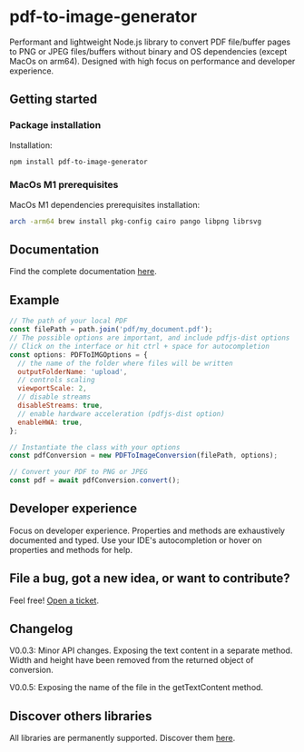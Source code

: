 # pdf-to-image-generator

Performant and lightweight Node.js library to convert PDF file/buffer pages to PNG or JPEG files/buffers without binary and OS dependencies (except MacOs on arm64). Designed with high focus on performance and developer experience.

## Getting started

### Package installation

Installation:

```sh
npm install pdf-to-image-generator
```

### MacOs M1 prerequisites

MacOs M1 dependencies prerequisites installation:

```bash
arch -arm64 brew install pkg-config cairo pango libpng librsvg
```

## Documentation

Find the complete documentation [here](https://greenflag31.github.io/pdf-to-image-generator/).

## Example

```javascript
// The path of your local PDF
const filePath = path.join('pdf/my_document.pdf');
// The possible options are important, and include pdfjs-dist options
// Click on the interface or hit ctrl + space for autocompletion
const options: PDFToIMGOptions = {
  // the name of the folder where files will be written
  outputFolderName: 'upload',
  // controls scaling
  viewportScale: 2,
  // disable streams
  disableStreams: true,
  // enable hardware acceleration (pdfjs-dist option)
  enableHWA: true,
};

// Instantiate the class with your options
const pdfConversion = new PDFToImageConversion(filePath, options);

// Convert your PDF to PNG or JPEG
const pdf = await pdfConversion.convert();
```

## Developer experience

Focus on developer experience. Properties and methods are exhaustively documented and typed. Use your IDE's autocompletion or hover on properties and methods for help.

## File a bug, got a new idea, or want to contribute?

Feel free! [Open a ticket](https://github.com/GreenFlag31/pdf-to-image-generator/issues).

## Changelog

V0.0.3: Minor API changes. Exposing the text content in a separate method. Width and height have been removed from the returned object of conversion.

V0.0.5: Exposing the name of the file in the getTextContent method.

## Discover others libraries

All libraries are permanently supported. Discover them [here](https://www.npmjs.com/~greenflag31).
